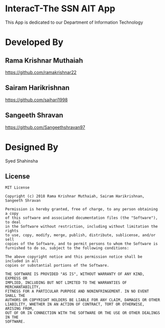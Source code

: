 # InteracT-The SSN AIT App
This App is dedicated to our Department of Information Technology

# Developed By
## Rama Krishnar Muthaiah
https://github.com/ramakrishnar22
## Sairam Harikrishnan
https://github.com/saihari1998
## Sangeeth Shravan
https://github.com/Sangeethshravan97

# Designed By
Syed Shahinsha

## License
```
MIT License

Copyright (c) 2018 Rama Krishnar Muthaiah, Sairam Harikrishnan, Sangeeth Shravan

Permission is hereby granted, free of charge, to any person obtaining a copy
of this software and associated documentation files (the "Software"), to deal
in the Software without restriction, including without limitation the rights
to use, copy, modify, merge, publish, distribute, sublicense, and/or sell
copies of the Software, and to permit persons to whom the Software is
furnished to do so, subject to the following conditions:

The above copyright notice and this permission notice shall be included in all
copies or substantial portions of the Software.

THE SOFTWARE IS PROVIDED "AS IS", WITHOUT WARRANTY OF ANY KIND, EXPRESS OR
IMPLIED, INCLUDING BUT NOT LIMITED TO THE WARRANTIES OF MERCHANTABILITY,
FITNESS FOR A PARTICULAR PURPOSE AND NONINFRINGEMENT. IN NO EVENT SHALL THE
AUTHORS OR COPYRIGHT HOLDERS BE LIABLE FOR ANY CLAIM, DAMAGES OR OTHER
LIABILITY, WHETHER IN AN ACTION OF CONTRACT, TORT OR OTHERWISE, ARISING FROM,
OUT OF OR IN CONNECTION WITH THE SOFTWARE OR THE USE OR OTHER DEALINGS IN THE
SOFTWARE.
